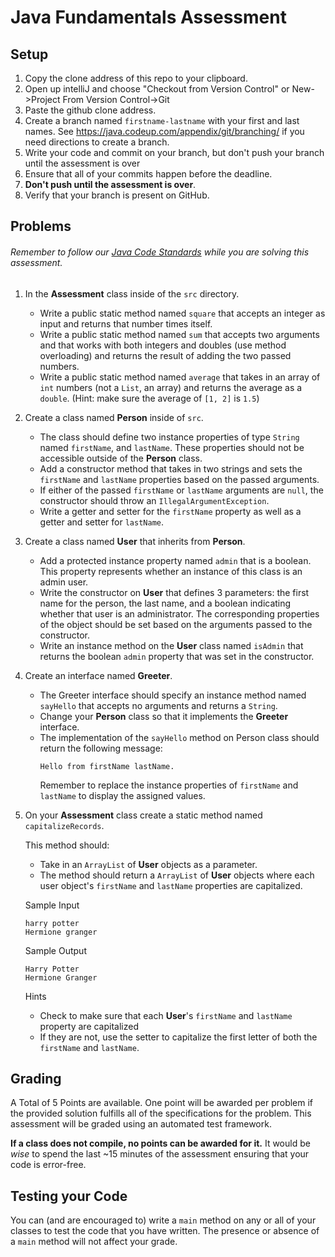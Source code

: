 # Java Fundamentals Assessment

## Setup

1. Copy the clone address of this repo to your clipboard. 
1. Open up intelliJ and choose "Checkout from Version Control" or New->Project From Version Control->Git
1. Paste the github clone address.
1. Create a branch named `firstname-lastname` with your first and last names. See https://java.codeup.com/appendix/git/branching/ if you need directions to create a branch.
1. Write your code and commit on your branch, but don't push your branch until the assessment is over
1. Ensure that all of your commits happen before the deadline.
1. **Don't push until the assessment is over**.
1. Verify that your branch is present on GitHub.

## Problems

###### Remember to follow our [Java Code Standards](https://java.codeup.com/appendix/code-standards/java/) while you are solving this assessment.

1. In the **Assessment** class inside of the `src` directory.

    - Write a public static method named `square` that accepts an integer as
      input and returns that number times itself.
    - Write a public static method named `sum` that accepts two arguments and
      that works with both integers and doubles (use method overloading) and
      returns the result of adding the two passed numbers.
    - Write a public static method named `average` that takes in an array of
      `int` numbers (not a `List`, an array) and returns the average as a `double`.
      (Hint: make sure the average of `[1, 2]` is `1.5`)

1. Create a class named **Person** inside of `src`.

    - The class should define two instance properties of type `String` named
      `firstName`, and `lastName`. These properties should not be accessible
      outside of the **Person** class.
   - Add a constructor method that takes in two strings and sets the `firstName`
     and `lastName` properties based on the passed arguments.
    - If either of the passed `firstName` or `lastName` arguments are `null`,
      the constructor should throw an `IllegalArgumentException`.
    - Write a getter and setter for the `firstName` property as well as a getter and setter for `lastName`.

1. Create a class named **User** that inherits from **Person**.

    - Add a protected instance property named `admin` that is a boolean. This
      property represents whether an instance of this class is an admin user.
    - Write the constructor on **User** that defines 3 parameters: the first name
      for the person, the last name, and a boolean indicating whether
      that user is an administrator. The corresponding properties of the object
      should be set based on the arguments passed to the constructor.
    - Write an instance method on the **User** class named `isAdmin` that returns
      the boolean `admin` property that was set in the constructor.

1. Create an interface named **Greeter**.

    - The Greeter interface should specify an instance method named `sayHello`
      that accepts no arguments and returns a `String`.
	- Change your **Person** class so that it implements the **Greeter** interface.
    - The implementation of the `sayHello` method on Person class should return the following message: 
      ```
      Hello from firstName lastName.
      ```
      Remember to replace the instance properties of `firstName` and `lastName` to display the assigned values.

1. On your **Assessment** class create a static method named `capitalizeRecords`.

    This method should:

    - Take in an `ArrayList` of **User** objects as a parameter.
    - The method should return a `ArrayList` of **User** objects where each user
      object's `firstName` and `lastName` properties are capitalized.
      
     Sample Input
      
     ```
     harry potter
     Hermione granger
     ```
     Sample Output
      
    ```
    Harry Potter
    Hermione Granger
    ```

    Hints

    - Check to make sure that each **User**'s `firstName` and `lastName` property are capitalized
    - If they are not, use the setter to capitalize the first letter of both the `firstName` and `lastName`.

## Grading

A Total of 5 Points are available. One point will be awarded per problem if the provided solution fulfills all of the specifications for the problem. This assessment will be graded using an automated test framework.

**If a class does not compile, no points can be awarded for it.** It would be *wise* to spend the last ~15 minutes of the assessment ensuring that your code is error-free.

## Testing your Code

You can (and are encouraged to) write a `main` method on any or all of your classes to test the code that you have written. The presence or absence of a `main` method will not affect your grade.